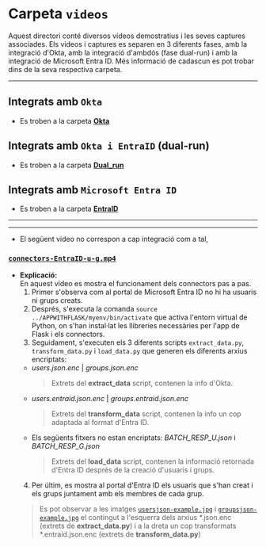 # Carpeta `videos`

Aquest directori conté diversos vídeos demostratius i les seves captures associades. Els videos i captures es separen en 3 diferents fases, amb la integració d'Okta, amb la integració d'ambdós (fase dual-run) i amb la integració de Microsoft Entra ID. Més informació de cadascun es pot trobar dins de la seva respectiva carpeta.

---

## Integrats amb `Okta`

- Es troben a la carpeta [**Okta**](https://github.com/pablofc18/myApp/blob/master/videos/Okta)

## Integrats amb `Okta i EntraID` (**dual-run**)

- Es troben a la carpeta  [**Dual_run**](https://github.com/pablofc18/myApp/blob/master/videos/Dual_run)

## Integrats amb `Microsoft Entra ID`

- Es troben a la carpeta  [**EntraID**](https://github.com/pablofc18/myApp/blob/master/videos/EntraID)

---
---

- El següent video no correspon a cap integració com a tal,   

### [`connectors-EntraID-u-g.mp4`](https://github.com/pablofc18/myApp/blob/master/videos/connectors-EntraID-u-g.mp4)

- **Explicació:**  
  En aquest vídeo es mostra el funcionament dels connectors pas a pas.
  1. Primer s'observa com al portal de Microsoft Entra ID no hi ha usuaris ni grups creats.
  2. Després, s'executa la comanda `source ../APPWITHFLASK/myenv/bin/activate` que activa l'entorn virtual de Python, on s'han instal·lat les llibreries necessàries per l'app de Flask i els connectors.
  3. Seguidament, s'executen els 3 diferents scripts `extract_data.py`, `transform_data.py` i `load_data.py` que generen els diferents arxius encriptats:
    - *users.json.enc* | *groups.json.enc* 
      > Extrets del **extract_data** script, contenen la info d'Okta.
    - *users.entraid.json.enc* | *groups.entraid.json.enc*
      > Extrets del **transform_data** script, contenen la info un cop adaptada al format d'Entra ID.
    - Els següents fitxers no estan encriptats: *BATCH_RESP_U.json* i *BATCH_RESP_G.json*
      > Extrets del **load_data** script, contenen la informació retornada d'Entra ID després de la creació d'usuaris i grups.
  4. Per últim, es mostra al portal d'Entra ID els usuaris que s'han creat i els grups juntament amb els membres de cada grup.
  > Es pot observar a les imatges [`usersjson-example.jpg`](https://github.com/pablofc18/myApp/blob/master/videos/usersjson-example.jpg) i [`groupsjson-example.jpg`](https://github.com/pablofc18/myApp/blob/master/videos/groupsjson-example.jpg) el contingut a l'esquerra dels arxius *.json.enc (extrets de **extract_data.py**) i a la dreta un cop transformats *.entraid.json.enc (extrets de **transform_data.py**)

